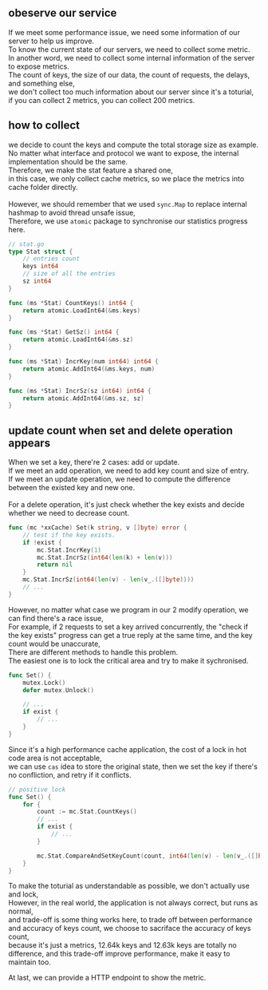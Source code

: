 ## obeserve our service

If we meet some performance issue, we need some information of our server to help us improve.  
To know the current state of our servers, we need to collect some metric.  
In another word, we need to collect some internal information of the server to expose metrics.  
The count of keys, the size of our data, the count of requests, the delays, and something else,  
we don't collect too much information about our server since it's a toturial,  
if you can collect 2 metrics, you can collect 200 metrics.   

## how to collect

we decide to count the keys and compute the total storage size as example.  
No matter what interface and protocol we want to expose, the internal implementation should be the same.  
Therefore, we make the stat feature a shared one,  
in this case, we only collect cache metrics, so we place the metrics into cache folder directly.  
\
However, we should remember that we used `sync.Map` to replace internal hashmap to avoid thread unsafe issue,  
Therefore, we use `atomic` package to synchronise our statistics progress here.  

```go
// stat.go
type Stat struct {
	// entries count
	keys int64
	// size of all the entries
	sz int64
}

func (ms *Stat) CountKeys() int64 {
	return atomic.LoadInt64(&ms.keys)
}

func (ms *Stat) GetSz() int64 {
	return atomic.LoadInt64(&ms.sz)
}

func (ms *Stat) IncrKey(num int64) int64 {
	return atomic.AddInt64(&ms.keys, num)
}

func (ms *Stat) IncrSz(sz int64) int64 {
	return atomic.AddInt64(&ms.sz, sz)
}
```

## update count when set and delete operation appears

When we set a key, there're 2 cases: add or update.  
If we meet an add operation, we need to add key count and size of entry.  
If we meet an update operation, we need to compute the difference between the existed key and new one.  
\
For a delete operation, it's just check whether the key exists and decide whether we need to decrease count.  

```go
func (mc *xxCache) Set(k string, v []byte) error {
    // test if the key exists.
	if !exist {
		mc.Stat.IncrKey(1)
		mc.Stat.IncrSz(int64(len(k) + len(v)))
        return nil
    }
    mc.Stat.IncrSz(int64(len(v) - len(v_.([]byte))))
    // ...
}
```

However, no matter what case we program in our 2 modify operation, we can find there's a race issue,  
For example, if 2 requests to set a key arrived concurrently, the "check if the key exists" progress can get a true reply at the same time, and the key count would be unaccurate,  
There are different methods to handle this problem.   
The easiest one is to lock the critical area and try to make it sychronised.  

```go
func Set() {
    mutex.Lock()
    defer mutex.Unlock()

    // ...
    if exist {
        // ...
    }
}
```

Since it's a high performance cache application, the cost of a lock in hot code area is not acceptable,  
we can use `cas` idea to store the original state, then we set the key if there's no confliction, and retry if it conflicts.

```go
// positive lock
func Set() {
    for {
        count := mc.Stat.CountKeys()
        // ...
        if exist {
            // ...
        }

        mc.Stat.CompareAndSetKeyCount(count, int64(len(v) - len(v_.([]byte))))
    }
}
```

To make the toturial as understandable as possible, we don't actually use and lock,  
However, in the real world, the application is not always correct, but runs as normal,  
and trade-off is some thing works here, to trade off between performance and accuracy of keys count, we choose to sacriface the accuracy of keys count,  
because it's just a metrics, 12.64k keys and 12.63k keys are totally no difference, and this trade-off improve performance, make it easy to maintain too.

At last, we can provide a HTTP endpoint to show the metric.